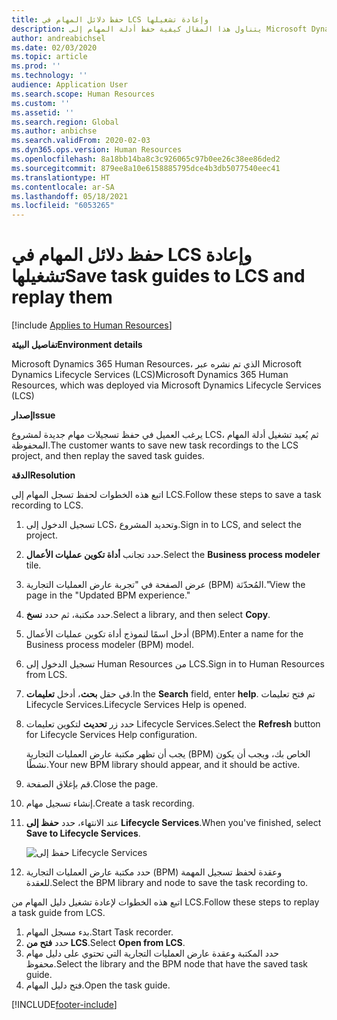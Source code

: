 ```yaml
---
title: حفظ دلائل المهام في LCS وإعادة تشغيلها
description: يتناول هذا المقال كيفية حفظ أدلة المهام إلى Microsoft Dynamics Lifecycle Services (LCS) ثم إعادة تشغيلها.
author: andreabichsel
ms.date: 02/03/2020
ms.topic: article
ms.prod: ''
ms.technology: ''
audience: Application User
ms.search.scope: Human Resources
ms.custom: ''
ms.assetid: ''
ms.search.region: Global
ms.author: anbichse
ms.search.validFrom: 2020-02-03
ms.dyn365.ops.version: Human Resources
ms.openlocfilehash: 8a18bb14ba8c3c926065c97b0ee26c38ee86ded2
ms.sourcegitcommit: 879ee8a10e6158885795dce4b3db5077540eec41
ms.translationtype: HT
ms.contentlocale: ar-SA
ms.lasthandoff: 05/18/2021
ms.locfileid: "6053265"
---
```

# <a name="save-task-guides-to-lcs-and-replay-them"></a><span data-ttu-id="52be6-103">حفظ دلائل المهام في LCS وإعادة تشغيلها</span><span class="sxs-lookup"><span data-stu-id="52be6-103">Save task guides to LCS and replay them</span></span>

[!include [Applies to Human Resources](../includes/applies-to-hr.md)]

<span data-ttu-id="52be6-104">**تفاصيل البيئة**</span><span class="sxs-lookup"><span data-stu-id="52be6-104">**Environment details**</span></span> 

<span data-ttu-id="52be6-105">Microsoft Dynamics 365 Human Resources، الذي تم نشره عبر Microsoft Dynamics Lifecycle Services (LCS)</span><span class="sxs-lookup"><span data-stu-id="52be6-105">Microsoft Dynamics 365 Human Resources, which was deployed via Microsoft Dynamics Lifecycle Services (LCS)</span></span>

<span data-ttu-id="52be6-106">**إصدار**</span><span class="sxs-lookup"><span data-stu-id="52be6-106">**Issue**</span></span>

<span data-ttu-id="52be6-107">يرغب العميل في حفظ تسجيلات مهام جديدة لمشروع LCS، ثم يُعيد تشغيل أدلة المهام المحفوظة.</span><span class="sxs-lookup"><span data-stu-id="52be6-107">The customer wants to save new task recordings to the LCS project, and then replay the saved task guides.</span></span>

<span data-ttu-id="52be6-108">**الدقة**</span><span class="sxs-lookup"><span data-stu-id="52be6-108">**Resolution**</span></span>

<span data-ttu-id="52be6-109">اتبع هذه الخطوات لحفظ تسجل المهام إلى LCS.</span><span class="sxs-lookup"><span data-stu-id="52be6-109">Follow these steps to save a task recording to LCS.</span></span>

1. <span data-ttu-id="52be6-110">تسجيل الدخول إلى LCS، وتحديد المشروع.</span><span class="sxs-lookup"><span data-stu-id="52be6-110">Sign in to LCS, and select the project.</span></span>
2. <span data-ttu-id="52be6-111">حدد تجانب **أداة تكوين عمليات الأعمال**.</span><span class="sxs-lookup"><span data-stu-id="52be6-111">Select the **Business process modeler** tile.</span></span>
3. <span data-ttu-id="52be6-112">عرض الصفحة في "تجربة عارض العمليات التجارية (BPM) المُحدّثة."</span><span class="sxs-lookup"><span data-stu-id="52be6-112">View the page in the "Updated BPM experience."</span></span>
4. <span data-ttu-id="52be6-113">حدد مكتبة، ثم حدد **نسخ**.</span><span class="sxs-lookup"><span data-stu-id="52be6-113">Select a library, and then select **Copy**.</span></span>
5. <span data-ttu-id="52be6-114">أدخل اسمًا لنموذج أداة تكوين عمليات الأعمال (BPM).</span><span class="sxs-lookup"><span data-stu-id="52be6-114">Enter a name for the Business process modeler (BPM) model.</span></span>
6. <span data-ttu-id="52be6-115">تسجيل الدخول إلى Human Resources من LCS.</span><span class="sxs-lookup"><span data-stu-id="52be6-115">Sign in to Human Resources from LCS.</span></span>
7. <span data-ttu-id="52be6-116">في حقل **بحث**، أدخل **تعليمات**.</span><span class="sxs-lookup"><span data-stu-id="52be6-116">In the **Search** field, enter **help**.</span></span> <span data-ttu-id="52be6-117">تم فتح تعليمات Lifecycle Services.</span><span class="sxs-lookup"><span data-stu-id="52be6-117">Lifecycle Services Help is opened.</span></span>
8. <span data-ttu-id="52be6-118">حدد زر **تحديث** لتكوين تعليمات Lifecycle Services.</span><span class="sxs-lookup"><span data-stu-id="52be6-118">Select the **Refresh** button for Lifecycle Services Help configuration.</span></span>

    <span data-ttu-id="52be6-119">يجب أن تظهر مكتبة عارض العمليات التجارية (BPM) الخاص بك، ويجب أن يكون نشطًا.</span><span class="sxs-lookup"><span data-stu-id="52be6-119">Your new BPM library should appear, and it should be active.</span></span>

9. <span data-ttu-id="52be6-120">قم بإغلاق الصفحة.</span><span class="sxs-lookup"><span data-stu-id="52be6-120">Close the page.</span></span>
10. <span data-ttu-id="52be6-121">إنشاء تسجيل مهام.</span><span class="sxs-lookup"><span data-stu-id="52be6-121">Create a task recording.</span></span>
11. <span data-ttu-id="52be6-122">عند الانتهاء، حدد **حفظ إلى Lifecycle Services**.</span><span class="sxs-lookup"><span data-stu-id="52be6-122">When you've finished, select **Save to Lifecycle Services**.</span></span>

    ![حفظ إلى Lifecycle Services](media/task-guides.png)

12. <span data-ttu-id="52be6-124">حدد مكتبة عارض العمليات التجارية (BPM) وعقدة لحفظ تسجيل المهمة للعقدة.</span><span class="sxs-lookup"><span data-stu-id="52be6-124">Select the BPM library and node to save the task recording to.</span></span>

<span data-ttu-id="52be6-125">اتبع هذه الخطوات لإعادة تشغيل دليل المهام من LCS.</span><span class="sxs-lookup"><span data-stu-id="52be6-125">Follow these steps to replay a task guide from LCS.</span></span>

1. <span data-ttu-id="52be6-126">بدء مسجل المهام.</span><span class="sxs-lookup"><span data-stu-id="52be6-126">Start Task recorder.</span></span>
2. <span data-ttu-id="52be6-127">حدد **فتح من LCS**.</span><span class="sxs-lookup"><span data-stu-id="52be6-127">Select **Open from LCS**.</span></span>
3. <span data-ttu-id="52be6-128">حدد المكتبة وعقدة عارض العمليات التجارية التي تحتوي على دليل مهام محفوظ.</span><span class="sxs-lookup"><span data-stu-id="52be6-128">Select the library and the BPM node that have the saved task guide.</span></span>
4. <span data-ttu-id="52be6-129">فتح دليل المهام.</span><span class="sxs-lookup"><span data-stu-id="52be6-129">Open the task guide.</span></span>


[!INCLUDE[footer-include](../includes/footer-banner.md)]